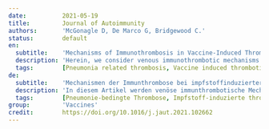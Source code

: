 ```yaml
---
date:          2021-05-19
title:         Journal of Autoimmunity
authors:       'McGonagle D, De Marco G, Bridgewood C.'
status:        default
en:
  subtitle:    'Mechanisms of Immunothrombosis in Vaccine-Induced Thrombotic Thrombocytopenia (VITT) Compared to Natural SARS-CoV-2 Infection'
  description: 'Herein, we consider venous immunothrombotic mechanisms in SARS-CoV-2 infection and anti-SARS-CoV-2 DNA vaccination. Primary SARS-CoV-2 infection with systemic viral RNA release (RNAaemia) contributes to innate immune coagulation cascade activation, with both pulmonary and systemic immunothrombosis - including venous territory strokes. However, anti-SARS-CoV-2 adenoviral-vectored-DNA vaccines -initially shown for the ChAdOx1 vaccine-may rarely exhibit autoimmunity with autoantibodies to Platelet Factor-4 (PF4) that is termed Vaccine-Induced Thrombotic Thrombocytopenia (VITT), an entity pathophysiologically similar to Heparin-Induced Thrombocytopenia (HIT). The PF4 autoantigen is a polyanion molecule capable of independent interactions with negatively charged bacterial cellular wall, heparin and DNA molecules, thus linking intravascular innate immunity to both bacterial cell walls and pathogen-derived DNA. Crucially, negatively charged extracellular DNA is a powerful adjuvant that can break tolerance to positively charged nuclear histone proteins in many experimental autoimmunity settings, including SLE and scleroderma. Analogous to DNA-histone interactons, positively charged PF4-DNA complexes stimulate strong interferon responses via Toll-Like Receptor (TLR) 9 engagement. A chain of events following intramuscular adenoviral-vectored-DNA vaccine inoculation including microvascular damage; microbleeding and platelet activation with PF4 release, adenovirus cargo dispersement with DNA-PF4 engagement may rarely break immune tolerance, leading to rare PF4-directed autoimmunity. The VITT cavernous sinus cerebral and intestinal venous territory immunothrombosis proclivity may pertain to venous drainage of shared microbiotal-rich areas of the nose and in intestines that initiates local endovascular venous immunity by PF4/microbiotal engagement with PF4 autoantibody driven immunothrombosis reminiscent of HIT. According to the proposed model, any adenovirus-vectored-DNA vaccine could drive autoimmune VITT in susceptible individuals and alternative mechanism based on molecular mimicry, vaccine protein contaminants, adenovirus vector proteins, EDTA buffers or immunity against the viral spike protein are secondary factors. Hence, electrochemical DNA-PF4 interactions and PF4-heparin interactions, but at different locations, represent the common denominator in HIT and VITT related autoimmune-mediated thrombosis. Keywords: COVID-19 pneumonia related thrombosis; Heparin induced thrombocytopenia (HIT) DNA-PF4 interactions. VITT model; Vaccine induced thrombotic thrombocytopenia (VITT).'
  tags:        [Pneumonia related thrombosis, Vaccine induced thrombotic thrombocytopenia (VITT), Heparin induced thrombocytopenia (HIT) DNA-PF4 interactions, VITT model]
de:
  subtitle:    'Mechanismen der Immunthrombose bei impfstoffinduzierter thrombotischer Thrombozytopenie (VITT) im Vergleich zur natürlichen SARS-CoV-2-Infektion'
  description: 'In diesem Artikel werden venöse immunthrombotische Mechanismen bei SARS-CoV-2-Infektion und Anti-SARS-CoV-2-DNA-Impfung untersucht. Die primäre SARS-CoV-2-Infektion mit systemischer Freisetzung viraler RNA (RNAaemia) trägt zur Aktivierung der angeborenen Immunkoagulationskaskade bei, die sowohl pulmonale als auch systemische Immunthrombosen - einschließlich venöser Schlaganfälle - verursacht. Anti-SARS-CoV-2-Adenovirus-Vektoren-DNA-Impfstoffe - zunächst für den ChAdOx1-Impfstoff nachgewiesen - können jedoch in seltenen Fällen eine Autoimmunität mit Autoantikörpern gegen den Thrombozytenfaktor 4 (PF4) aufweisen, die als vakzininduzierte thrombotische Thrombozytopenie (VITT) bezeichnet wird, eine Entität, die pathophysiologisch der Heparin-induzierten Thrombozytopenie (HIT) ähnelt. Das PF4-Autoantigen ist ein Polyanionmolekül, das zu unabhängigen Wechselwirkungen mit negativ geladenen bakteriellen Zellwänden, Heparin- und DNA-Molekülen fähig ist und somit die intravaskuläre angeborene Immunität sowohl mit bakteriellen Zellwänden als auch mit vom Erreger stammender DNA verbindet. Entscheidend ist, dass negativ geladene extrazelluläre DNA ein starkes Adjuvans ist, das die Toleranz gegenüber positiv geladenen nukleären Histonproteinen in vielen experimentellen Autoimmunitätssituationen, einschließlich SLE und Sklerodermie, brechen kann. Analog zu den DNA-Histon-Interaktonen stimulieren positiv geladene PF4-DNA-Komplexe starke Interferon-Antworten über die Aktivierung des Toll-Like-Rezeptors (TLR) 9. Eine Kette von Ereignissen nach intramuskulärer Adenovirus-Vektoren-DNA-Impfung, einschließlich mikrovaskulärer Schädigung, Mikroblutungen und Thrombozytenaktivierung mit PF4-Freisetzung, Adenovirus-Cargo-Dispersion mit DNA-PF4-Engagement, kann selten die Immuntoleranz brechen und zu seltener PF4-gesteuerter Autoimmunität führen. Die Neigung zur Immunthrombose in den VITT-Hohlräumen des zerebralen und intestinalen Venengebiets könnte mit der venösen Drainage gemeinsamer mikrobiotisch reicher Bereiche der Nase und des Darms zusammenhängen, die eine lokale endovaskuläre venöse Immunität durch PF4/Mikrobiotal-Engagement mit PF4-Autoantikörper-gesteuerter Immunthrombose auslöst, die an die HIT erinnert. Nach dem vorgeschlagenen Modell könnte jeder Adenovirus-Vektoren-DNA-Impfstoff bei empfänglichen Personen eine autoimmune VITT auslösen, und alternative Mechanismen, die auf molekularer Mimikry, Verunreinigungen des Impfstoffproteins, Adenovirus-Vektorproteinen, EDTA-Puffern oder Immunität gegen das virale Spike-Protein basieren, sind sekundäre Faktoren. Somit stellen elektrochemische DNA-PF4-Wechselwirkungen und PF4-Heparin-Wechselwirkungen, jedoch an unterschiedlichen Stellen, den gemeinsamen Nenner bei HIT und VITT-bedingter autoimmunvermittelter Thrombose dar. Schlüsselwörter: COVID-19-Pneumonie-bedingte Thrombose; Heparin-induzierte Thrombozytopenie (HIT) DNA-PF4-Wechselwirkungen. VITT-Modell; Impfstoff-induzierte thrombotische Thrombozytopenie (VITT).' 
  tags:        [Pneumonie-bedingte Thrombose, Impfstoff-induzierte thrombotische Thrombozytopenie (VITT), Heparin-induzierte Thrombozytopenie (HIT), DNA-PF4-Interaktionen, VITT-Modell]
group:         'Vaccines'
credit:        https://doi.org/10.1016/j.jaut.2021.102662
---
```

